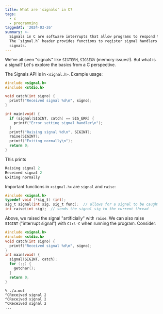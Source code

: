 ```yaml
---
title: What are 'signals' in C?
tags:
  - c
  - programming
taggedAt: '2024-03-26'
summary: >-
  Signals in C are software interrupts that allow programs to respond to events.
  The `signal.h` header provides functions to register signal handlers and send
  signals.
---
```


We've all seen "signals" like `SIGTERM`,  `SIGSEGV` (memory issues!). But what is a signal? Let's explore the basics from a C perspective.

The Signals API is in `<signal.h>`. Example usage:

```c
#include <signal.h>
#include <stdio.h>

void catch(int signo) {
  printf("Received signal %d\n", signo);
}

int main(void) {
  if (signal(SIGINT, catch) == SIG_ERR) {
    printf("Error setting signal handler\n");
  }
  printf("Raising signal %d\n", SIGINT);
  raise(SIGINT);
  printf("Exiting normally\n");
  return 0;
}
```

This prints

```c
Raising signal 2
Received signal 2
Exiting normally
```

Important functions in `<signal.h>` are `signal` and `raise`:

```c
#include <signal.h>
typedef void (*sig_t) (int);
sig_t signal(int sig, sig_t func);  // allows for a signal to be caught, to be ignored, or to generate an interrupt
int raise(int sig);  // sends the signal sig to the current thread
```

Above, we raised the signal "artificially" with `raise`. We can also raise `SIGINT` ("interrupt signal") with `Ctrl-C` when running the program. Consider:

```c
#include <signal.h>
#include <stdio.h>
void catch(int signo) {
  printf("Received signal %d\n", signo);
}
int main(void) {
  signal(SIGINT, catch);
  for (;;) {
    getchar();
  }
  return 0;
}
```

```
% ./a.out
^CReceived signal 2
^CReceived signal 2
^CReceived signal 2
...
```
